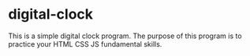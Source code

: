 # digital-clock
This is a simple digital clock program.
The purpose of this program is to practice your HTML CSS JS fundamental skills.